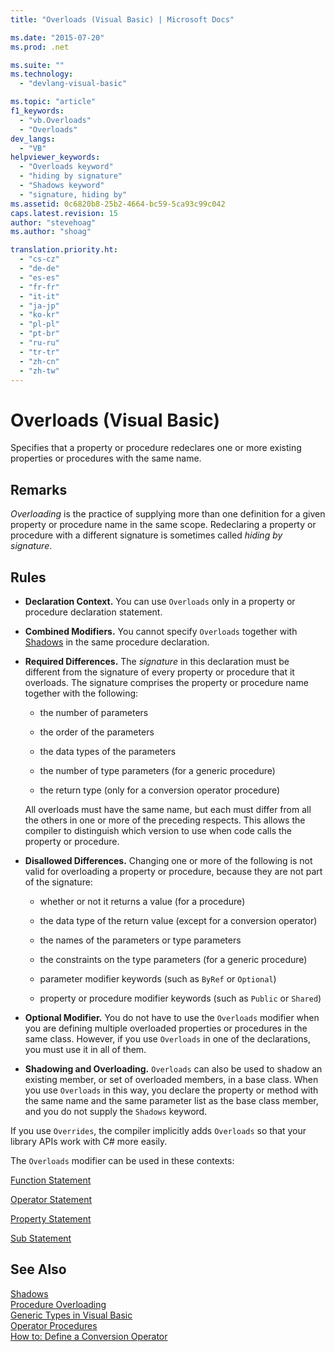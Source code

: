 ```yaml
---
title: "Overloads (Visual Basic) | Microsoft Docs"

ms.date: "2015-07-20"
ms.prod: .net

ms.suite: ""
ms.technology: 
  - "devlang-visual-basic"

ms.topic: "article"
f1_keywords: 
  - "vb.Overloads"
  - "Overloads"
dev_langs: 
  - "VB"
helpviewer_keywords: 
  - "Overloads keyword"
  - "hiding by signature"
  - "Shadows keyword"
  - "signature, hiding by"
ms.assetid: 0c6820b8-25b2-4664-bc59-5ca93c99c042
caps.latest.revision: 15
author: "stevehoag"
ms.author: "shoag"

translation.priority.ht: 
  - "cs-cz"
  - "de-de"
  - "es-es"
  - "fr-fr"
  - "it-it"
  - "ja-jp"
  - "ko-kr"
  - "pl-pl"
  - "pt-br"
  - "ru-ru"
  - "tr-tr"
  - "zh-cn"
  - "zh-tw"
---
```

# Overloads (Visual Basic)
Specifies that a property or procedure redeclares one or more existing properties or procedures with the same name.  
  
## Remarks  
 *Overloading* is the practice of supplying more than one definition for a given property or procedure name in the same scope. Redeclaring a property or procedure with a different signature is sometimes called *hiding by signature*.  
  
## Rules  
  
-   **Declaration Context.** You can use `Overloads` only in a property or procedure declaration statement.  
  
-   **Combined Modifiers.** You cannot specify `Overloads` together with [Shadows](../../../visual-basic/language-reference/modifiers/shadows.md) in the same procedure declaration.  
  
-   **Required Differences.** The *signature* in this declaration must be different from the signature of every property or procedure that it overloads. The signature comprises the property or procedure name together with the following:  
  
    -   the number of parameters  
  
    -   the order of the parameters  
  
    -   the data types of the parameters  
  
    -   the number of type parameters (for a generic procedure)  
  
    -   the return type (only for a conversion operator procedure)  
  
     All overloads must have the same name, but each must differ from all the others in one or more of the preceding respects. This allows the compiler to distinguish which version to use when code calls the property or procedure.  
  
-   **Disallowed Differences.** Changing one or more of the following is not valid for overloading a property or procedure, because they are not part of the signature:  
  
    -   whether or not it returns a value (for a procedure)  
  
    -   the data type of the return value (except for a conversion operator)  
  
    -   the names of the parameters or type parameters  
  
    -   the constraints on the type parameters (for a generic procedure)  
  
    -   parameter modifier keywords (such as `ByRef` or `Optional`)  
  
    -   property or procedure modifier keywords (such as `Public` or `Shared`)  
  
-   **Optional Modifier.** You do not have to use the `Overloads` modifier when you are defining multiple overloaded properties or procedures in the same class. However, if you use `Overloads` in one of the declarations, you must use it in all of them.  
  
-   **Shadowing and Overloading.** `Overloads` can also be used to shadow an existing member, or set of overloaded members, in a base class. When you use `Overloads` in this way, you declare the property or method with the same name and the same parameter list as the base class member, and you do not supply the `Shadows` keyword.  
  
 If you use `Overrides`, the compiler implicitly adds `Overloads` so that your library APIs work with C# more easily.  
  
 The `Overloads` modifier can be used in these contexts:  
  
 [Function Statement](../../../visual-basic/language-reference/statements/function-statement.md)  
  
 [Operator Statement](../../../visual-basic/language-reference/statements/operator-statement.md)  
  
 [Property Statement](../../../visual-basic/language-reference/statements/property-statement.md)  
  
 [Sub Statement](../../../visual-basic/language-reference/statements/sub-statement.md)  
  
## See Also  
 [Shadows](../../../visual-basic/language-reference/modifiers/shadows.md)   
 [Procedure Overloading](../../../visual-basic/programming-guide/language-features/procedures/procedure-overloading.md)   
 [Generic Types in Visual Basic](../../../visual-basic/programming-guide/language-features/data-types/generic-types.md)   
 [Operator Procedures](../../../visual-basic/programming-guide/language-features/procedures/operator-procedures.md)   
 [How to: Define a Conversion Operator](../../../visual-basic/programming-guide/language-features/procedures/how-to-define-a-conversion-operator.md)